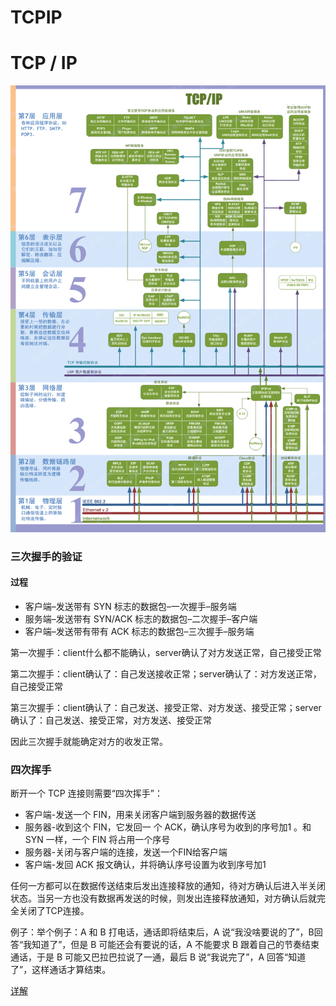 # TCPIP


# TCP / IP

![TCP/IP](./TCPIP/tcp-ip.png)

### 三次握手的验证

#### 过程

- 客户端–发送带有 SYN 标志的数据包–一次握手–服务端
- 服务端–发送带有 SYN/ACK 标志的数据包–二次握手–客户端
- 客户端–发送带有带有 ACK 标志的数据包–三次握手–服务端

第一次握手：client什么都不能确认，server确认了对方发送正常，自己接受正常

第二次握手：client确认了：自己发送接收正常；server确认了：对方发送正常，自己接受正常

第三次握手：client确认了：自己发送、接受正常、对方发送、接受正常；server确认了：自己发送、接受正常，对方发送、接受正常

因此三次握手就能确定对方的收发正常。

### 四次挥手

断开一个 TCP 连接则需要“四次挥手”：

- 客户端-发送一个 FIN，用来关闭客户端到服务器的数据传送
- 服务器-收到这个 FIN，它发回一 个 ACK，确认序号为收到的序号加1 。和 SYN 一样，一个 FIN 将占用一个序号
- 服务器-关闭与客户端的连接，发送一个FIN给客户端
- 客户端-发回 ACK 报文确认，并将确认序号设置为收到序号加1

任何一方都可以在数据传送结束后发出连接释放的通知，待对方确认后进入半关闭状态。当另一方也没有数据再发送的时候，则发出连接释放通知，对方确认后就完全关闭了TCP连接。

例子：举个例子：A 和 B 打电话，通话即将结束后，A 说“我没啥要说的了”，B回答“我知道了”，但是 B 可能还会有要说的话，A 不能要求 B 跟着自己的节奏结束通话，于是 B 可能又巴拉巴拉说了一通，最后 B 说“我说完了”，A 回答“知道了”，这样通话才算结束。

[详解](https://blog.csdn.net/qzcsu/article/details/72861891)


